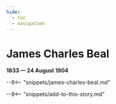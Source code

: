 ```yaml
---
hide:
  - toc
  - navigation 
---
```


# James Charles Beal

**1833 — 24 August 1904**

--8<-- "snippets/james-charles-beal.md"

--8<-- "snippets/add-to-this-story.md"